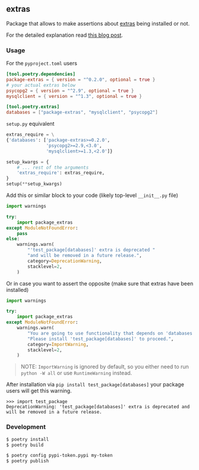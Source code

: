 ## extras

Package that allows to make assertions about [extras](https://packaging.python.org/en/latest/tutorials/installing-packages/#installing-extras) being installed or not.

For the detailed explanation read [this blog post](#).

### Usage

For the `pyproject.toml` users

```toml
[tool.poetry.dependencies]
package-extras = { version = "^0.2.0", optional = true }
# your actual extras below
psycopg2 = { version = "^2.9", optional = true }
mysqlclient = { version = "^1.3", optional = true }

[tool.poetry.extras]
databases = ["package-extras", "mysqlclient", "psycopg2"]
```

`setup.py` equivalent

```python
extras_require = \
{'databases': ['package-extras>=0.2.0',
               'psycopg2>=2.9,<3.0',
               'mysqlclient>=1.3,<2.0']}

setup_kwargs = {
    # ... rest of the arguments
    'extras_require': extras_require,
}
setup(**setup_kwargs)
```

Add this or similar block to your code (likely top-level `__init__.py` file)

```python
import warnings

try:
    import package_extras
except ModuleNotFoundError:
    pass
else:
    warnings.warn(
        "'test_package[databases]' extra is deprecated "
        "and will be removed in a future release.",
        category=DeprecationWarning,
        stacklevel=2,
    )
```

Or in case you want to assert the opposite (make sure that extras have been installed)

```python
import warnings

try:
    import package_extras
except ModuleNotFoundError:
    warnings.warn(
        "You are going to use functionality that depends on 'databases' extras. "
        "Please install 'test_package[databases]' to proceed.",
        category=ImportWarning,
        stacklevel=2,
    )
```

> NOTE: `ImportWarning` is ignored by default, so you either need to run `python -W all` or use `RuntimeWarning` instead.

After installation via `pip install test_package[databases]` your package users will get this warning.

```console
>>> import test_package
DeprecationWarning: 'test_package[databases]' extra is deprecated and will be removed in a future release.
```

### Development

```bash
$ poetry install
$ poetry build

$ poetry config pypi-token.pypi my-token
$ poetry publish
```
